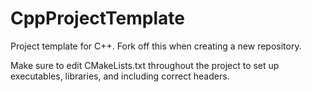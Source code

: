 # CppProjectTemplate

Project template for C++. Fork off this when creating a new repository.

Make sure to edit CMakeLists.txt throughout the project to set up executables,
libraries, and including correct headers.

